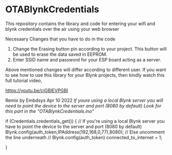 # OTABlynkCredentials
This repository contains the library and code for entering your wifi and blynk credentials over the air using your web browser


Necesaary Changes that you have to do in the code
1. Change the Erasing button pin according to your project. This button will be used to erase the data saved in EEPROM.
2. Enter SSID name and password for your ESP board acting as a server. 

Above mentioned changes will differ according to different user. If you want to see how to use this library for your Blynk projects,
then kindly watch this full tutorial video,

https://youtu.be/cjGBlEVPGBI

Remix by Embdsys Apr 10 2022
*If youre using a local Blynk server you will need to point the device to the server and port (8080 by default)*
*Look for this part in the "OTABlynkCredentials.ino"*

  if (Credentials.credentials_get())
  {
    // If you're using a local Blynk server you have to point the device to the server and port (8080 by default)
    Blynk.config(auth_token,IPAddress(192,168,0,77),8080);
    // Else uncomment the line underneath
    //   Blynk.config(auth_token)
    connected_to_internet = 1;

  }
